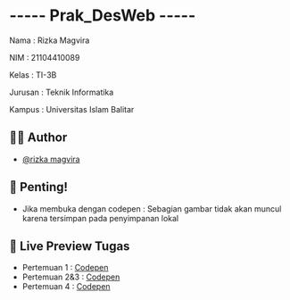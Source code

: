 # ----- Prak_DesWeb -----

Nama    : Rizka Magvira

NIM     : 21104410089

Kelas   : TI-3B

Jurusan : Teknik Informatika

Kampus  : Universitas Islam Balitar


## 🧕🏻 Author

- [@rizka magvira](https://github.com/rizka-19)


## 🚨 Penting!
- Jika membuka dengan codepen : Sebagian gambar tidak akan muncul karena tersimpan pada penyimpanan lokal


## 🔗 Live Preview Tugas

- Pertemuan 1 : [Codepen](https://codepen.io/collection/mrpQWw)
- Pertemuan 2&3 : [Codepen](https://codepen.io/collection/LPrEyN)
- Pertemuan 4 : [Codepen](https://codepen.io/collection/xKpmNj)
